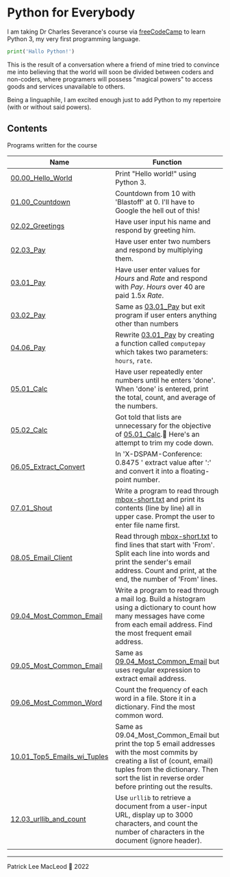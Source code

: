 # Python for Everybody

I am taking Dr Charles Severance's course via [freeCodeCamp](https://www.freecodecamp.org/learn/scientific-computing-with-python/) to learn Python 3, my very first programming language.

```python
print('Hallo Python!')
```     

This is the result of a conversation where a friend of mine tried to convince me into believing that the world will soon be divided between coders and non-coders, where programers will possess "magical powers" to access goods and services unavailable to others.

Being a linguaphile, I am excited enough just to add Python to my repertoire (with or without said powers).

## Contents

Programs written for the course

|Name|Function|
|---|---|
|[00.00_Hello_World](00.00_Hello_World.py)|Print "Hello world!" using Python 3.|
|[01.00_Countdown](01.00_Countdown.py)|Countdown from 10 with 'Blastoff' at 0. I'll have to Google the hell out of this!|
|[02.02_Greetings](02.02_Greetings.py)|Have user input his name and respond by greeting him.|
|[02.03_Pay](02.03_Pay.py)|Have user enter two numbers and respond by multiplying them.|
|[03.01_Pay](03.01_Pay.py)|Have user enter values for *Hours* and *Rate* and respond with *Pay*. *Hours* over 40 are paid 1.5x *Rate*.|
|[03.02_Pay](03.02_Pay.py)|Same as [03.01_Pay](03.01_Pay.py) but exit program if user enters anything other than numbers|
|[04.06_Pay](04.06_Pay.py)|Rewrite [03.01_Pay](03.01_Pay.py) by creating a function called `computepay` which takes two parameters: `hours`, `rate`.|
|[05.01_Calc](05.01_Calc.py)|Have user repeatedly enter numbers until he enters 'done'. When 'done' is entered, print the total, count, and average of the numbers.|
|[05.02_Calc](05.02_Calc.py)|Got told that lists are unnecessary for the objective of [05.01_Calc](05.01_Calc.py).🥺 Here's an attempt to trim my code down.|
|[06.05_Extract_Convert](06.05_Extract_Convert.py)|In 'X-DSPAM-Conference: 0.8475 ' extract value after ':' and convert it into a floating-point number.|
|[07.01_Shout](07.01_Shout.py)|Write a program to read through [mbox-short.txt](mbox-short.txt) and print its contents (line by line) all in upper case. Prompt the user to enter file name first.|
|[08.05_Email_Client](08.05_Email_Client.py)|Read through [mbox-short.txt](mbox-short.txt) to find lines that start with 'From'. Split each line into words and print the sender's email address. Count and print, at the end, the number of 'From' lines.|
|[09.04_Most_Common_Email](09.00/09.04_Most_Common_Email.py)|Write a program to read through a mail log. Build a histogram using a dictionary to count how many messages have come from each email address. Find the most frequent email address.|
|[09.05_Most_Common_Email](09.00/09.05_Most_Common_Email.py)|Same as [09.04_Most_Common_Email](09.00/09.04_Most_Common_Email.py) but uses regular expression to extract email address.|
|[09.06_Most_Common_Word](09.00/09.06_Most_Common_Word.py)|Count the frequency of each word in a file. Store it in a dictionary. Find the most common word.|
|[10.01_Top5_Emails_wi_Tuples](10.01_Top5_Emails_wi_Tuples.py)|Same as 09.04_Most_Common_Email but print the top 5 email addresses with the most commits by creating a list of (count, email) tuples from the dictionary. Then sort the list in reverse order before printing out the results.|
|[12.03_urllib_and_count](12.03_urllib_and_count.py)|Use `urllib` to retrieve a document from a user-input URL, display up to 3000 characters, and count the number of characters in the document (ignore header).|
|[]()||

---
Patrick Lee MacLeod 🦄 2022